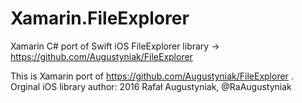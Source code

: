 # Xamarin.FileExplorer
Xamarin C# port of Swift iOS FileExplorer library -> https://github.com/Augustyniak/FileExplorer


This is Xamarin port of https://github.com/Augustyniak/FileExplorer .
Orginal iOS library author: 2016 Rafał Augustyniak, @RaAugustyniak
